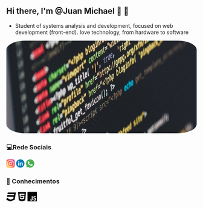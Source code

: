   ##   Hi there, I'm @Juan Michael 👋  🤖
 - Student of systems analysis and development,
 focused on web development (front-end).
 love technology, from hardware to software

 <div class="container">
<img src="profile-img.jpg"height="245" width="850" style="border-radius:10%">
 </div>

### 💻Rede Sociais

[<img src="/icons/logo-instagram.svg" width="22">](https://www.instagram.com/jmichael__00/)
[<img src="/icons/logo-linkedin.svg" width="22">](https://www.linkedin.com/in/juan-michael-2979a016a/)
[<img src="/icons/logo-whatsapp.svg" width="22">](https://api.whatsapp.com/send?phone=5531975331181)

### 📖 Conhecimentos

[<img src="/language/css3-brands.svg" width="27">](https://github.com/Juanmichael00/Login-Instagram-Flexbox.git)
<img src="/language/html5-brands.svg" width="21">
<img src="/language/js-brands.svg" width="25">

